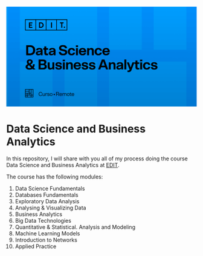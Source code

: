 <p align="center">
	<img src="https://github.com/andreiacampos98/datascience_course/blob/main/data_science_course.png"/>
</p>

# Data Science and Business Analytics
In this repository, I will share with you all of my process doing the course Data Science and Business Analytics at <a href='https://weareedit.io/'>EDIT</a>.

The course has the following modules:
1. Data Science Fundamentals
2. Databases Fundamentals
3. Exploratory Data Analysis
4. Analysing & Visualizing Data
5. Business Analytics
6. Big Data Technologies
7. Quantitative & Statistical. Analysis and Modeling
8. Machine Learning Models
9. Introduction to Networks
10. Applied Practice
